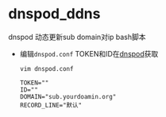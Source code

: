 # dnspod_ddns
dnspod 动态更新sub domain对ip  bash脚本

* 编辑`dnspod.conf`
  TOKEN和ID在[dnspod](https://www.dnspod.cn/console/user/security)获取
  
  `vim dnspod.conf` 
  ```
  TOKEN=""
  ID=""
  DOMAIN="sub.yourdoamin.org"
  RECORD_LINE="默认"
  ```
